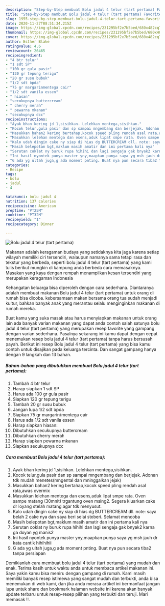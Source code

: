 ```yaml
---
description: "Step-by-Step membuat Bolu jadul 4 telur (tart pertama) Favorite"
title: "Step-by-Step membuat Bolu jadul 4 telur (tart pertama) Favorite"
slug: 1955-step-by-step-membuat-bolu-jadul-4-telur-tart-pertama-favorite
date: 2020-11-27T08:51:34.215Z
image: https://img-global.cpcdn.com/recipes/231295bf2e7b5bed/680x482cq70/bolu-jadul-4-telur-tart-pertama-foto-resep-utama.jpg
thumbnail: https://img-global.cpcdn.com/recipes/231295bf2e7b5bed/680x482cq70/bolu-jadul-4-telur-tart-pertama-foto-resep-utama.jpg
cover: https://img-global.cpcdn.com/recipes/231295bf2e7b5bed/680x482cq70/bolu-jadul-4-telur-tart-pertama-foto-resep-utama.jpg
author: Esther Blake
ratingvalue: 4.6
reviewcount: 26465
recipeingredient:
- "4 btr telur"
- "1 sdt SP"
- "100 gr gula pasir"
- "120 gr tepung terigu"
- "20 gr susu bubuk"
- "1/2 sdt bpda"
- "75 gr margarinmentega cair"
- "1/2 sdt vanila essen"
- " hiasan"
- "secukupnya buttercream"
- " cherry merah"
- " pewarna mkanan"
- "secukupnya dcc"
recipeinstructions:
- "Ayak bhan kering jd 1,sisihkan. Lelehkan mentega,sisihkan."
- "Kocok telur,gula pasir dan sp sampai mngembang dan berjejak. Adonan tdk mudah menetes(mngental dan mninggalkan jejak)"
- "Masukkan bahan2 kering bertahap,kocok speed pling rendah asal rata,awas overmix"
- "Masukkan lelehan mentega dan esens,aduk lipat smpe rata. Oven sampe matang (30mnit) trgantung oven msing2. Segera kluarkan cake dr loyang stelah matang agar tdk menyusut."
- "Kalo udah dingin cake ny siap di hias dg BUTTERCREAM dll. note: saya belah 2 cake nya dan saya beri selai stoberi. Selamat mencoba"
- "Masih belepotan bgt,maklum masih amatir dan ini pertama kali nya"
- "Serutan coklat ny buruk rupa hihihi dan lagi sengaja gak bnyak2 karna ga doyan yg manis2"
- "Ini hasil nyontek punya master yny,maapkan punya saya yg msh jauh dr kata cantik hihihihii"
- "G ada yg ultah juga,g ada moment pnting. Buat nya pun secara tiba2 tanpa persiapan"
categories:
- Recipe
tags:
- bolu
- jadul
- 4

katakunci: bolu jadul 4 
nutrition: 137 calories
recipecuisine: American
preptime: "PT25M"
cooktime: "PT32M"
recipeyield: "1"
recipecategory: Dinner

---
```



![Bolu jadul 4 telur (tart pertama)](https://img-global.cpcdn.com/recipes/231295bf2e7b5bed/680x482cq70/bolu-jadul-4-telur-tart-pertama-foto-resep-utama.jpg)

Makanan adalah keragaman budaya yang setidaknya kita jaga karena setiap wilayah memiliki ciri tersendiri, walaupun namanya sama tetapi rasa dan tekstur yang berbeda, seperti bolu jadul 4 telur (tart pertama) yang kami tulis berikut mungkin di kampung anda berbeda cara memasaknya. Masakan yang kaya dengan rempah menampilkan kesan tersendiri yang merupakan keragaman Indonesia

Kehangatan keluarga bisa diperoleh dengan cara sederhana. Diantaranya adalah membuat makanan Bolu jadul 4 telur (tart pertama) untuk orang di rumah bisa dicoba. kebersamaan makan bersama orang tua sudah menjadi kultur, bahkan banyak anak yang merantau selalu menginginkan makanan di rumah mereka.



Buat kamu yang suka masak atau harus menyiapkan makanan untuk orang lain ada banyak varian makanan yang dapat anda contoh salah satunya bolu jadul 4 telur (tart pertama) yang merupakan resep favorite yang gampang dengan varian sederhana. Pasalnya sekarang ini kamu dapat dengan cepat menemukan resep bolu jadul 4 telur (tart pertama) tanpa harus bersusah payah.
Berikut ini resep Bolu jadul 4 telur (tart pertama) yang bisa kamu contoh untuk disajikan pada keluarga tercinta. Dan sangat gampang hanya dengan 9 langkah dan 13 bahan.


<!--inarticleads1-->

##### Bahan-bahan yang dibutuhkan membuat Bolu jadul 4 telur (tart pertama):

1. Tambah 4 btr telur
1. Harap siapkan 1 sdt SP
1. Harus ada 100 gr gula pasir
1. Siapkan 120 gr tepung terigu
1. Tambah 20 gr susu bubuk
1. Jangan lupa 1/2 sdt bpda
1. Siapkan 75 gr margarin/mentega cair
1. Harus ada 1/2 sdt vanila essen
1. Harap siapkan  hiasan:
1. Dibutuhkan secukupnya buttercream
1. Dibutuhkan  cherry merah
1. Harap siapkan  pewarna mkanan
1. Siapkan secukupnya dcc




<!--inarticleads2-->

##### Cara membuat  Bolu jadul 4 telur (tart pertama):

1. Ayak bhan kering jd 1,sisihkan. Lelehkan mentega,sisihkan.
1. Kocok telur,gula pasir dan sp sampai mngembang dan berjejak. Adonan tdk mudah menetes(mngental dan mninggalkan jejak)
1. Masukkan bahan2 kering bertahap,kocok speed pling rendah asal rata,awas overmix
1. Masukkan lelehan mentega dan esens,aduk lipat smpe rata. Oven sampe matang (30mnit) trgantung oven msing2. Segera kluarkan cake dr loyang stelah matang agar tdk menyusut.
1. Kalo udah dingin cake ny siap di hias dg BUTTERCREAM dll. note: saya belah 2 cake nya dan saya beri selai stoberi. Selamat mencoba
1. Masih belepotan bgt,maklum masih amatir dan ini pertama kali nya
1. Serutan coklat ny buruk rupa hihihi dan lagi sengaja gak bnyak2 karna ga doyan yg manis2
1. Ini hasil nyontek punya master yny,maapkan punya saya yg msh jauh dr kata cantik hihihihii
1. G ada yg ultah juga,g ada moment pnting. Buat nya pun secara tiba2 tanpa persiapan




Demikianlah cara membuat bolu jadul 4 telur (tart pertama) yang mudah dan enak. Terima kasih untuk waktu anda untuk membaca artikel makanan ini. Saya yakin kamu bisa meniru dengan gampang di rumah. Kami masih memiliki banyak resep istimewa yang sangat mudah dan terbukti, anda bisa menemukan di web kami, dan jika anda merasa artikel ini bermanfaat jangan lupa untuk share dan bookmark halaman website ini karena akan banyak update terbaru untuk resep-resep pilihan yang terbukti dan teruji. Mari memasak !!. 
